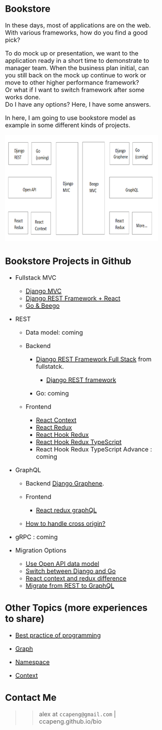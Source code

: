 <article style="font-size:1.25rem">

# Bookstore

In these days, most of applications are on the web.  
With various frameworks, how do you find a good pick?  

To do mock up or presentation, we want to the application ready in a short time to demonstrate to manager team.
When the business plan initial, can you still back on the mock up continue to work or move to other higher performance framework?  
Or what if I want to switch framework after some works done.  
Do I have any options? Here, I have some answers.

In here, I am going to use bookstore model as example in some different kinds of projects.

<img src="bookstore.png" width="766" height="349" />

## Bookstore Projects in Github

- Fullstack MVC
	- [Django MVC](https://github.com/ccapeng/django-bookstore)
	- [Django REST Framework + React](https://github.com/ccapeng/bookstore_api)
	- [Go & Beego](https://github.com/ccapeng/beego-bookstore)

- REST
	- Data model: coming
	
	- Backend
		- [Django REST Framework Full Stack]((https://github.com/ccapeng/bookstore_api)) from fullstatck.
			- [Django REST framework](topic-django-REST.md)
			
		- Go: coming
		
	- Frontend
		- [React Context](https://github.com/ccapeng/bookstore-context)
		- [React Redux](https://github.com/ccapeng/bookstore-redux)
		- [React Hook Redux](https://github.com/ccapeng/bookstore-hook-redux)
		- [React Hook Redux TypeScript](https://github.com/ccapeng/bookstore-tx-redux)
		- React Hook Redux TypeScript Advance : coming

- GraphQL
	- Backend
		[Django Graphene](https://github.com/ccapeng/bookstore_graphene).
		
	- Frontend
		- [React redux graphQL](https://github.com/ccapeng/bookstore-redux-graphql)
		
	- [How to handle cross origin?](topic-graphQL-cross-origin.md)

- gRPC : coming

	

- Migration Options
	- [Use Open API data model](topic-use-open-api.md)
	- [Switch between Django and Go](topic-switch-between-django-and-go.md)
	- [React context and redux difference](topic-react-context-and-redux-diff.md)
	- [Migrate from REST to GraphQL](topic-REST-to-graphQL.md)


## Other Topics (more experiences to share)

- [Best practice of programming](https://ccapeng.gitbook.io/programming/)

- [Graph](https://ccapeng.gitbook.io/graph/)

- [Namespace](https://ccapeng.gitbook.io/namespace/)

- [Context](https://ccapeng.gitbook.io/context/)


## Contact Me

>>alex at `ccapeng@gmail.com` | ccapeng.github.io/bio

</article>